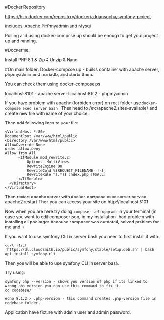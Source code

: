#Docker Repository

https://hub.docker.com/repository/docker/adriansocha/symfony-project

Includes: Apache PHPmyadmin and Mysql

Pulling and using docker-compose up should be enough to get your project up and running.


#Dockerfile: 

Install PHP 8.1 & Zip & Unzip & Nano 

#On main folder: 
Docker-compose up - builds container with apache server, phpmyadmin and mariadb, and starts them.

You can check them using docker-compose ps 

localhost:8101 - apache server
localhost:8102 - phpmyadmin

If you have problem with apache (forbiden error) on root folder use 
``` docker-compose exec server bash  ```
Then head to /etc/apache2/sites-available/ and create new file with name of your choice.

Then add following lines to your file:
```
<VirtualHost *:80>
DocumentRoot /var/www/html/public
<Directory /var/www/html/public>
AllowOverride None
Order Allow,Deny
Allow from All
      <IfModule mod_rewrite.c>
          Options -MultiViews
          RewriteEngine On
          RewriteCond %{REQUEST_FILENAME} !-f
          RewriteRule ^(.*)$ index.php [QSA,L]
      </IfModule>
  </Directory>
</VirtualHost>
 ```

Then restart apache server with docker-compose exec server service apache2 restart
Then you can access your site on http://localhost:8101 

Now when you are here try doing
```composer selfupgrade``` in your terminal (in case you want to edit composer.json, in my installation i had problem with installing all packages because composer was outdated, solved problem for me and. )

If you want to use symfony CLI in server bash you need to first install it with:

```
curl -1sLf 'https://dl.cloudsmith.io/public/symfony/stable/setup.deb.sh' | bash
apt install symfony-cli
```

Then you will be able to use symfony CLI in server bash.


Try using:
```
symfony php --version - shows you version of php if its linked to wrong php version you can use this command to fix it.
cd codebase/
```
```
echo 8.1.2 > .php-version - this command creates .php-version file in codebase folder.
```


Application have fixture with admin user and admin password.
